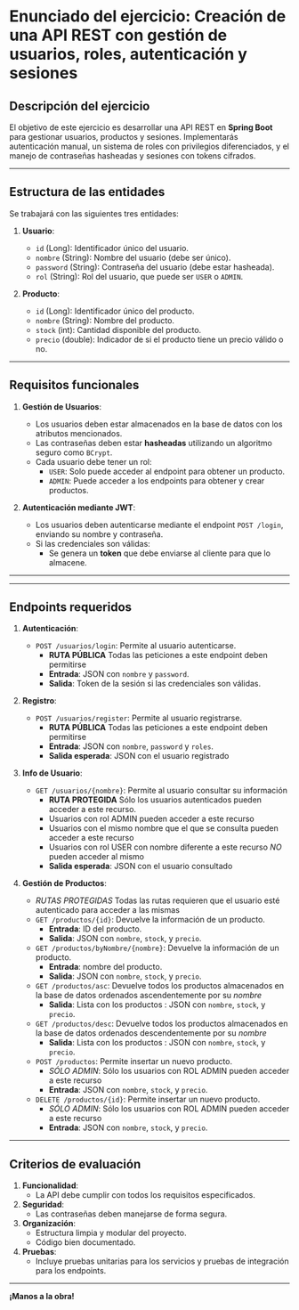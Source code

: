 
# Enunciado del ejercicio: Creación de una API REST con gestión de usuarios, roles, autenticación y sesiones

## Descripción del ejercicio

El objetivo de este ejercicio es desarrollar una API REST en **Spring Boot** para gestionar usuarios, productos y sesiones. Implementarás autenticación manual, un sistema de roles con privilegios diferenciados, y el manejo de contraseñas hasheadas y sesiones con tokens cifrados.

---

## Estructura de las entidades

Se trabajará con las siguientes tres entidades:

1. **Usuario**:
   - `id` (Long): Identificador único del usuario.
   - `nombre` (String): Nombre del usuario (debe ser único).
   - `password` (String): Contraseña del usuario (debe estar hasheada).
   - `rol` (String): Rol del usuario, que puede ser `USER` o `ADMIN`.

2. **Producto**:
   - `id` (Long): Identificador único del producto.
   - `nombre` (String): Nombre del producto.
   - `stock` (int): Cantidad disponible del producto.
   - `precio` (double): Indicador de si el producto tiene un precio válido o no.

---

## Requisitos funcionales

1. **Gestión de Usuarios**:
   - Los usuarios deben estar almacenados en la base de datos con los atributos mencionados.
   - Las contraseñas deben estar **hasheadas** utilizando un algoritmo seguro como `BCrypt`.
   - Cada usuario debe tener un rol:
      - `USER`: Solo puede acceder al endpoint para obtener un producto.
      - `ADMIN`: Puede acceder a los endpoints para obtener y crear productos.

4. **Autenticación mediante JWT**:
   - Los usuarios deben autenticarse mediante el endpoint `POST /login`, enviando su nombre y contraseña.
   - Si las credenciales son válidas:
      - Se genera un **token** que debe enviarse al cliente para que lo almacene.


---

---

## Endpoints requeridos

1. **Autenticación**:
   - `POST /usuarios/login`: Permite al usuario autenticarse.
      - **RUTA PÚBLICA** Todas las peticiones a este endpoint deben permitirse
      - **Entrada**: JSON con `nombre` y `password`.
      - **Salida**: Token de la sesión si las credenciales son válidas.

2. **Registro**:
   - `POST /usuarios/register`: Permite al usuario registrarse.
      - **RUTA PÚBLICA** Todas las peticiones a este endpoint deben permitirse
      - **Entrada**: JSON con `nombre`, `password` y `roles`.
      - **Salida esperada**: JSON con el usuario registrado

3. **Info de Usuario**:
   - `GET /usuarios/{nombre}`: Permite al usuario consultar su información
      - **RUTA PROTEGIDA** Sólo los usuarios autenticados pueden acceder a este recurso.
      - Usuarios con rol ADMIN pueden acceder a este recurso
      - Usuarios con el mismo nombre que el que se consulta pueden acceder a este recurso
      - Usuarios con rol USER con nombre diferente a este recurso *NO* pueden acceder al mismo
      - **Salida esperada**: JSON con el usuario consultado

4. **Gestión de Productos**:
   - *RUTAS PROTEGIDAS* Todas las rutas requieren que el usuario esté autenticado para acceder a las mismas
   - `GET /productos/{id}`: Devuelve la información de un producto.
      - **Entrada**: ID del producto.
      - **Salida**: JSON con `nombre`, `stock`, y `precio`.
   - `GET /productos/byNombre/{nombre}`: Devuelve la información de un producto.
      - **Entrada**: nombre del producto.
      - **Salida**: JSON con `nombre`, `stock`, y `precio`.
   - `GET /productos/asc`: Devuelve todos los productos almacenados en la base de datos ordenados ascendentemente por su *nombre*
      - **Salida**: Lista con los productos : JSON con `nombre`, `stock`, y `precio`.
   - `GET /productos/desc`: Devuelve todos los productos almacenados en la base de datos ordenados descendentemente por su *nombre*
      - **Salida**: Lista con los productos : JSON con `nombre`, `stock`, y `precio`.
   - `POST /productos`: Permite insertar un nuevo producto.
      - *SÓLO ADMIN*: Sólo los usuarios con ROL ADMIN pueden acceder a este recurso
      - **Entrada**: JSON con `nombre`, `stock`, y `precio`.
   - `DELETE /productos/{id}`: Permite insertar un nuevo producto.
      - *SÓLO ADMIN*: Sólo los usuarios con ROL ADMIN pueden acceder a este recurso
      - **Entrada**: JSON con `nombre`, `stock`, y `precio`.

---

## Criterios de evaluación

1. **Funcionalidad**:
   - La API debe cumplir con todos los requisitos especificados.
2. **Seguridad**:
   - Las contraseñas deben manejarse de forma segura.
3. **Organización**:
   - Estructura limpia y modular del proyecto.
   - Código bien documentado.
4. **Pruebas**:
   - Incluye pruebas unitarias para los servicios y pruebas de integración para los endpoints.

---

**¡Manos a la obra!**
